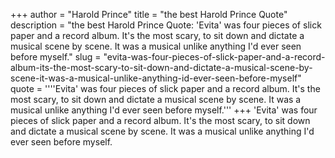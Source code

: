 +++
author = "Harold Prince"
title = "the best Harold Prince Quote"
description = "the best Harold Prince Quote: 'Evita' was four pieces of slick paper and a record album. It's the most scary, to sit down and dictate a musical scene by scene. It was a musical unlike anything I'd ever seen before myself."
slug = "evita-was-four-pieces-of-slick-paper-and-a-record-album-its-the-most-scary-to-sit-down-and-dictate-a-musical-scene-by-scene-it-was-a-musical-unlike-anything-id-ever-seen-before-myself"
quote = ''''Evita' was four pieces of slick paper and a record album. It's the most scary, to sit down and dictate a musical scene by scene. It was a musical unlike anything I'd ever seen before myself.'''
+++
'Evita' was four pieces of slick paper and a record album. It's the most scary, to sit down and dictate a musical scene by scene. It was a musical unlike anything I'd ever seen before myself.
